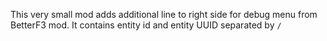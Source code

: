 This very small mod adds additional line to right side for debug menu from BetterF3 mod. It contains entity id and entity UUID separated by `/`
